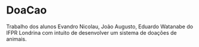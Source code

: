 # DoaCao
Trabalho dos alunos Evandro Nicolau, João Augusto, Eduardo Watanabe do IFPR Londrina com intuito de desenvolver um sistema de doações de animais.
